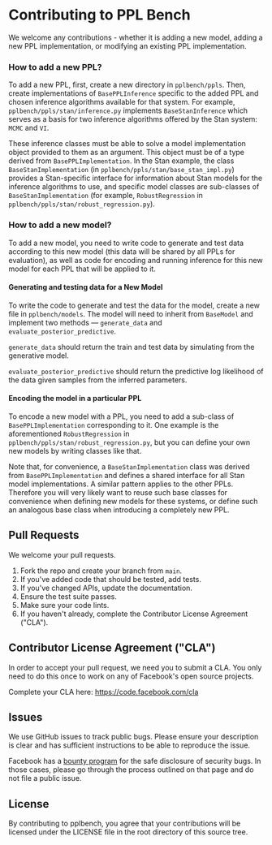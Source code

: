 # Contributing to PPL Bench

We welcome any contributions - whether it is adding a new model, adding a new PPL  implementation, or modifying an existing PPL implementation.

### How to add a new PPL?

To add a new PPL, first, create a new directory in `pplbench/ppls`. Then, create implementations of `BasePPLInference` specific to the added PPL and chosen inference algorithms available for that system. For example, `pplbench/ppls/stan/inference.py` implements `BaseStanInference` which serves as a basis for two inference algorithms offered by the Stan system: `MCMC` and `VI`.

These inference classes must be able to solve a model implementation object provided to them as an argument. This object must be of a type derived from `BasePPLImplementation`. In the Stan example, the class `BaseStanImplementation` (in `pplbench/ppls/stan/base_stan_impl.py`) provides a Stan-specific interface for  information about Stan models for the inference algorithms to use, and specific model classes are sub-classes of `BaseStanImplementation` (for example, `RobustRegression` in `pplbench/ppls/stan/robust_regression.py`).

### How to add a new model?

To add a new model, you need to write code to generate and test data according to this new model (this data will be shared by all PPLs for evaluation), as well as code for encoding and running inference for this new model for each PPL that will be applied to it.

#### Generating and testing data for a New Model

To write the code to generate and test the data for the model, create a new file in `pplbench/models`. The model will need to inherit from `BaseModel` and implement two methods — `generate_data` and `evaluate_posterior_predictive`.

`generate_data` should return the train and test data by simulating from the generative model.

`evaluate_posterior_predictive` should return the predictive log likelihood of the data given samples from the inferred parameters.

#### Encoding the model in a particular PPL

To encode a new model with a PPL, you need to add a sub-class of `BasePPLImplementation` corresponding to it. One example is the aforementioned `RobustRegression` in `pplbench/ppls/stan/robust_regression.py`, but you can define your own new models by writing classes like that.

Note that, for convenience, a `BaseStanImplementation` class was derived from `BasePPLImplementation` and defines a shared interface for all Stan model implementations. A similar pattern applies to the other PPLs. Therefore you will very likely want to reuse such base classes for convenience when defining new models for these systems, or define such an analogous base class when introducing a completely new PPL.

## Pull Requests
We welcome your pull requests.

1. Fork the repo and create your branch from `main`.
2. If you've added code that should be tested, add tests.
3. If you've changed APIs, update the documentation.
4. Ensure the test suite passes.
5. Make sure your code lints.
6. If you haven't already, complete the Contributor License Agreement ("CLA").

## Contributor License Agreement ("CLA")
In order to accept your pull request, we need you to submit a CLA. You only need
to do this once to work on any of Facebook's open source projects.

Complete your CLA here: <https://code.facebook.com/cla>

## Issues
We use GitHub issues to track public bugs. Please ensure your description is
clear and has sufficient instructions to be able to reproduce the issue.

Facebook has a [bounty program](https://www.facebook.com/whitehat/) for the safe
disclosure of security bugs. In those cases, please go through the process
outlined on that page and do not file a public issue.

## License
By contributing to pplbench, you agree that your contributions will be licensed
under the LICENSE file in the root directory of this source tree.
